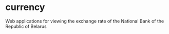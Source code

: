 # currency
Web applications for viewing the exchange rate of the National Bank of the Republic of Belarus
